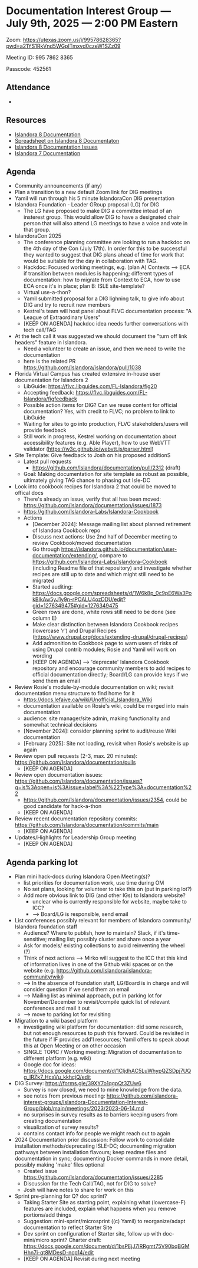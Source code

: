 # Documentation Interest Group — July 9th, 2025 — 2:00 PM Eastern

Zoom: https://utexas.zoom.us/j/99578628365?pwd=a21YS1RkVnd5WGpITmxvd0czeW1SZz09

Meeting ID: 995 7862 8365

Passcode: 452561

## Attendance
* 

## Resources
* [Islandora 8 Documentation](https://islandora.github.io/documentation/)
* [Spreadsheet on Islandora 8 Documentaton](https://docs.google.com/spreadsheets/d/1E-kRw9xE60CKK0qL1-phzeVKjEZu3qBKZ9d3LH1hDEE/edit?usp=sharing)
* [Islandora 8 Documentation Issues](https://github.com/Islandora/documentation/issues?q=is%3Aopen+is%3Aissue+label%3A%22Type%3A+documentation%22)
* [Islandora 7 Documentation](https://wiki.lyrasis.org/display/ISLANDORA/Start)

## Agenda
- Community announcements (if any)
- Plan a transition to a new default Zoom link for DIG meetings
- Yamil will run through his 5 minute IslandoraCon DIG presentation
- Islandora Foundation - Leader GRoup proposal (LG) for DIG
    - The LG have proposed to make DIG a committee intead of an insterest group. This would allow DIG to have a designated chair person that will also attend LG meetings to have a voice and vote in that group.
- IslandoraCon 2025
    - The conference planning committee are looking to run a hackdoc on the 4th day of the Con (July 17th). In order for this to be successful they wanted to suggest that DIG plans ahead of time for work that would be suitable for the day in collaboration with TAG.
    - Hackdoc: Focused working meetings, e.g. (plan A) Contexts --> ECA if transition between modules is happening; different types of documentation: how to migrate from Context to ECA, how to use ECA once it's in place; plan B: ISLE site-template?
    - Virtual use-a-thon?
    - Yamil submitted proposal for a DIG lighning talk, to give info about DIG and try to recruit new members
    - Kestrel's team will host panel about FLVC documentation process: "A League of Extraordinary Users"
    - [KEEP ON AGENDA] hackdoc idea needs further conversations with tech call/TAG
- At the tech call it was suggested we should document the "turn off link headers" feature in Islandora.
    - Need a volunteer to create an issue, and then we need to write the documentation
    - here is the related PR https://github.com/Islandora/islandora/pull/1038
- Florida Virtual Campus has created extensive in-house user documentation for Islandora 2
    - LibGuide: https://flvc.libguides.com/FL-Islandora/fig20
    - Accepting feedback: https://flvc.libguides.com/FL-Islandora/figfeedback
    - Possible action items for DIG? Can we reuse content for official documentation? Yes, with credit to FLVC; no problem to link to LibGuide
    - Waiting for sites to go into production, FLVC stakeholders/users will provide feedback
    - Still work in progress, Kestrel working on documentation about accessibility features (e.g. Able Player), how to use WebVTT validator (https://w3c.github.io/webvtt.js/parser.html)
- Site Template: Give feedback to Josh on his proposed additionS
    - Latest pull requests
        - https://github.com/Islandora/documentation/pull/2312 (draft)
    - Goal: Making documentation for site template as robust as possible, ultimately giving TAG chance to phasing out Isle-DC
- Look into cookbook recipes for Islandora 2 that could be moved to offical docs
    - There's already an issue, verify that all has been moved: https://github.com/Islandora/documentation/issues/1873
    - https://github.com/Islandora-Labs/Islandora-Cookbook
    - Actions
        - [December 2024]: Message mailing list about planned retirement of Islandora Cookbook repo
        - Discuss next actions: Use 2nd half of December meeting to review Cookbook/moved documentation
        - Go through https://islandora.github.io/documentation/user-documentation/extending/, compare to https://github.com/Islandora-Labs/Islandora-Cookbook (including Readme file of that repository) and investigate whether recipes are still up to date and which might still need to be migrated
        - Started auditing: https://docs.google.com/spreadsheets/d/1W6k8p_0c9pE6Wa3PokBlkAw5yJ1y9n-rPOALU4ozDDU/edit?gid=1276349475#gid=1276349475
        - Green rows are done, white rows still need to be done (see column E)
        - Make clear distinction between Islandora Cookbook recipes (lowercase 'r') and Drupal Recipes (https://www.drupal.org/docs/extending-drupal/drupal-recipes)
        - Add admonition to Cookbook page to warn users of risks of using Drupal contrib modules; Rosie and Yamil will work on wording
        - [KEEP ON AGENDA] --> 'deprecate' Islandora Cookbook repository and encourage community members to add recipes to official documentation directly; Board/LG can provide keys if we send them an email
- Review Rosie's module-by-module documentation on wiki; revisit documentation menu structure to find home for it
    - https://docs.lefaive.ca/wiki/Unofficial_Islandora_Wiki 
    - documentation available on Rosie's wiki, could be merged into main documentation
    - audience: site manager/site admin, making functionality and somewhat technical decisions
    - [November 2024]: consider planning sprint to audit/reuse Wiki documentation
    - [February 2025]: Site not loading, revisit when Rosie's website is up again
- Review open pull requests (2-3, max. 20 minutes): https://github.com/Islandora/documentation/pulls
    - [KEEP ON AGENDA]
- Review open documentation issues: https://github.com/Islandora/documentation/issues?q=is%3Aopen+is%3Aissue+label%3A%22Type%3A+documentation%22
    - https://github.com/Islandora/documentation/issues/2354, could be good candidate for hack-a-thon 
    - [KEEP ON AGENDA]
- Review recent documentation repository commits: https://github.com/Islandora/documentation/commits/main
    - [KEEP ON AGENDA]
- Updates/Highlights for Leadership Group meeting
    - [KEEP ON AGENDA]

## Agenda parking lot
- Plan mini hack-docs during Islandora Open Meeting(s)?
    - list priorities for documentation work, use time during OM
    - No set plans, looking for volunteer to take this on (put in parking lot?)
  - Add more obvious link to DIG (and other IGs) to Islandora website?
    - unclear who is currently responsible for website, maybe take to ICC?
    - --> Board/LG is responsible, send email
- List conferences possibly relevant for members of Islandora community/ Islandora foundation staff
    - Audience? Where to publish, how to maintain? Slack, if it's time-sensitive; mailing list; possibly cluster and share once a year
    - Ask for models/ existing collections to avoid reinventing the wheel (?)
    - Think of next actions --> Mirko will suggest to the ICC that this kind of information lives in one of the Github wiki spaces or on the website (e.g. https://github.com/Islandora/islandora-community/wiki)
    - --> In the absence of foundation staff, LG/Board is in charge and will consider question if we send them an email
    - --> Mailing list as minimal approach, put in parking lot for November/December to revisit/compile quick list of relevant conferences and mail it out
    - --> move to parking lot for revisiting
- Migration to a wiki based platform
  - investigating wiki platform for documentation: did some research, but not enough resources to push this forward. Could be revisited in the future if IF provides add'l resources; Yamil offers to speak about this at Open Meeting or on other occasion
  - SINGLE TOPIC / Working meeting: Migration of documentation to different platform (e.g. wiki)
  - Google doc for ideas: https://docs.google.com/document/d/1CIjdhAC5LuWhypQZSDpj7UQg_IRZk7_HcaVu_kkhcjQ/edit
- DIG Survey: https://forms.gle/39XY7o1qgpQt3ZUw6
  - Survey is now closed, we need to mine knowledge from the data.
  - see notes from previous meeting: https://github.com/islandora-interest-groups/Islandora-Documentation-Interest-Group/blob/main/meetings/2023/2023-06-14.md
  - no surprises in survey results as to barriers keeping users from creating documentation
  - visualization of survey results?
  - contains contact info for people we might reach out to again
- 2024 Documentation prior discussion: Follow work to consolidate installation methods/deprecating ISLE-DC; documenting migration pathways between installation flavours; keep readme files and documentation in sync; documenting Docker commands in more detail, possibly making 'make' files optional
    - Created issue https://github.com/Islandora/documentation/issues/2285
    - Discussion for the Tech Call/TAG, not for DIG to solve?
    - Josh will have notes to share for work on this
- Sprint pre-planning for Q? doc sprint?
    - Taking Starter Site as starting point, explaining what (lowercase-F) features are included, explain what happens when you remove portions/add things
    - Suggestion: mini-sprint/microsprint ((c) Yamil) to reorganize/adapt documentation to reflect Starter Site
    - Dev sprint on configuration of Starter site, follow up with doc-mini/micro sprint? Charter draft: https://docs.google.com/document/d/1bsPEjJ7lRRgmt75V90bqBGMHhn7i-qt8MDesD-ncp14/edit
    - [KEEP ON AGENDA] Revisit during next meeting
